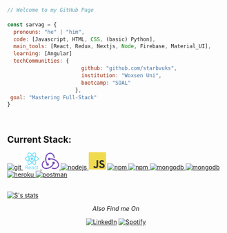 <!--
- 🔭 I’m currently working on perfecting backend ski
- 🌱 I’m currently learnin
- 👯 I’m looking to collaborate o
- 🤔 I’m looking for help wit
- 💬 Ask me ab
- 📫 How to re
- 😄 Pronouns: 
- ⚡ Fun fac
-->

```javascript
// Welcome to my GitHub Page

const sarvag = {
  pronouns: "he" | "him",
  code: [Javascript, HTML, CSS, (basic) Python],
  main_tools: [React, Redux, Nextjs, Node, Firebase, Material_UI],
  learning: [Angular]
  techCommunities: {
                        github: "github.com/starbvuks",
                        institution: "Woxsen Uni",
                        bootcamp: "SOAL"
                      },
 goal: "Mastering Full-Stack"
}
```
<br />

<h2>Current Stack:</h2>

<p align="left">
  <a href="https://git-scm.com/" target="_blank"> <img src="https://www.vectorlogo.zone/logos/git-scm/git-scm-icon.svg" alt="git" width="40" height="40"/> </a>
  <a href="https://reactjs.org/" target="_blank"> <img src="https://raw.githubusercontent.com/devicons/devicon/master/icons/react/react-original-wordmark.svg" alt="react" width="40" height="40"/>
  <a href="https://redux.js.org" target="_blank"> <img src="https://raw.githubusercontent.com/devicons/devicon/master/icons/redux/redux-original.svg" alt="redux" width="40" height="40"/> </a>
  <a href="https://nodejs.org" target="_blank"> <img src="https://cdn4.iconfinder.com/data/icons/logos-and-brands/512/233_Node_Js_logo-512.png" alt="nodejs" width="40" height="40"/> </a>
  <img src="https://raw.githubusercontent.com/github/explore/80688e429a7d4ef2fca1e82350fe8e3517d3494d/topics/javascript/javascript.png" alt="js" width="40" height="40"/>
  <a href="https://npmjs.org" target="_blank"> <img src="https://www.vectorlogo.zone/logos/npmjs/npmjs-icon.svg" alt="npm" width="40" height="40"/> </a>
  <a href="https://styled-components.com/" target="_blank"> <img src="https://styled-components.com/logo.png" alt="npm" width="40" height="40"/> </a>
  <a href="https://www.mongodb.com/" target="_blank"> <img src="https://www.vectorlogo.zone/logos/mongodb/mongodb-icon.svg" alt="mongodb" width="40" height="40"/> </a> 
  <a href="https://firebase.google.com/" target="_blank"> <img src="https://firebase.google.com/downloads/brand-guidelines/SVG/logo-logomark.svg" alt="mongodb" width="40" height="40"/> </a> 
  <a href="https://heroku.com" target="_blank"> <img src="https://www.vectorlogo.zone/logos/heroku/heroku-icon.svg" alt="heroku" width="40" height="40"/> </a> 
  <a href="https://postman.com" target="_blank"> <img src="https://www.vectorlogo.zone/logos/getpostman/getpostman-icon.svg" alt="postman" width="40" height="40"/> </a>
<!--
<a href="https://getbootstrap.com" target="_blank"> <img src="https://raw.githubusercontent.com/devicons/devicon/master/icons/bootstrap/bootstrap-plain-wordmark.svg" alt="bootstrap" width="40" height="40"/> </a>
<a href="https://redis.io" target="_blank"> <img src="https://raw.githubusercontent.com/devicons/devicon/master/icons/redis/redis-original-wordmark.svg" alt="redis" width="40" height="40"/> </a>
<a href="https://expressjs.com" target="_blank"> <img src="https://www.vectorlogo.zone/logos/expressjs/expressjs-icon.svg" alt="express" width="40" height="40"/> </a>
<a href="https://sass-lang.com/" target="_blank"> <img src="https://sass-lang.com/assets/img/logos/logo-b6e1ef6e.svg" alt="sass" width="40" height="40"/> </a>
<a href="https://www.docker.com" target="_blank"> <img src="https://www.docker.com/sites/default/files/d8/2019-07/Moby-logo.png" alt="docker" width="40" height="40"/> </a>
-->
    
 <br />
  <br />

  
[![S's stats](https://github-readme-stats.vercel.app/api?username=starbvuks&count_private=true&theme=dracula&show_icons=true)](https://www.youtube.com/watch?v=dQw4w9WgXcQ)

  
 <div align="center">
   
   <i>Also Find me On</i><br>
  
   <a href="https://www.linkedin.com/in/sarvag-kalari-000346000/" target="_blank"><img src="https://img.shields.io/badge/LinkedIn-%230077B5.svg?&style=flat-square&logo=linkedin&logoColor=white" alt="LinkedIn"></a>
  <a href="https://open.spotify.com/user/nl8l3a15fcwt16ziq91rp82eq?si=8350bf9e28684985" target="_blank"><img src="https://img.shields.io/badge/Spotify-%231ED760.svg?&style=flat-square&logo=spotify&logoColor=white" alt="Spotify"></a>

   </div>

